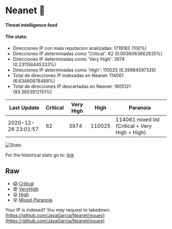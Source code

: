 # Neanet :hocho:
#### Threat intelligence feed
#### The stats:

- Direcciones IP con mala reputacion analizadas: 1719182 (100%)
- Direcciones IP determinadas como 'Critical':  62 (0.0036063662835%)
- Direcciones IP determinadas como 'Very High':  3974 (0.231156445333%)
- Direcciones IP determinadas como 'High':  110025 (6.39984597326)
- Total de direcciones IP indexadas en Neanet:  114061 (6.63460878488%)
- Total de direcciones IP descartadas en Neanet:  1605121 (93.3653912151%)

| Last Update | Critical | Very High | High | Paranoia |
| --- | --- | --- | --- | --- |
| 2020-12-26 23:01:57 | 62 | 3974 | 110025 | 114061 mixed list (Critical + Very High + High)|

![Stats](https://docs.google.com/spreadsheets/d/e/2PACX-1vSnaNMIXVabIpDJjufMlzH7poXnshF3mgd8Is1g9ytUEzVsP5my4Trn8f-xkoLLQ38xpL3HtmUexLo6/pubchart?oid=501124687&format=image)

For the historical stats go to: [link](/stats.csv)
## Raw
- :scream: [Critical](https://raw.githubusercontent.com/JavaGarcia/Neanet/master/blacklists/neanet_critical.txt)
- :fearful: [VeryHigh](https://raw.githubusercontent.com/JavaGarcia/Neanet/master/blacklists/neanet_veryHigh.txtt)
- :frowning: [High](https://raw.githubusercontent.com/JavaGarcia/Neanet/master/blacklists/neanet_high.txt)
- :dizzy_face: [Mixed-Paranoia](https://raw.githubusercontent.com/JavaGarcia/Neanet/master/blacklists/neanet_all.txt)


Your IP is indexed? You may request to takedown. [https://github.com/JavaGarcia/Neanet/issues](https://github.com/JavaGarcia/Neanet/issues)























































































































































































































































































































































































































































































































































































































































































































































































































































































































































































































































































































































































































































































































































































































































































































































































































































































































































































































































































































































































































































































































































































































































































































































































































































































































































































































































































































































































































































































































































































































































































































































































